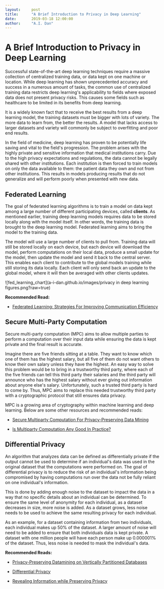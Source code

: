 ```yaml
---
layout:     post
title:      "A Brief Introduction to Privacy in Deep Learning"
date:       2019-03-18 12:00:00
author:     "A.I. Dan"
---
```


# A Brief Introduction to Privacy in Deep Learning

Successful state-of-the-art deep learning techniques require a massive collection of centralized training data, or data kept on one machine or location. While deep learning has shown unprecedented accuracy and success in a numerous amount of tasks, the common use of centralized training data restricts deep learning's applicability to fields where exposed data does not present privacy risks. This causes some fields such as healthcare to be limited in its benefits from deep learning.  

It is a widely known fact that to receive the best results from a deep learning model, the training datasets must be bigger with lots of variety. The more data to learn from, the better the results. A model that lacks access to larger datasets and variety will commonly be subject to overfitting and poor end results.      

In the field of medicine, deep learning has proven to be potentially life saving and vital to the field's progression. The problem arises with the highly private and sensitive information that medical institutions carry. Due to the high privacy expectations and regulations, the data cannot be legally shared with other institutions. Each institution is then forced to train models on only the data available to them: the patient data they own and not from other institutions. This results in models producing results that do not generalize and will perform poorly when presented with new data.

## Federated Learning

The goal of federated learning algorithms is to train a model on data kept among a large number of different participating devices, called <b>clients</b>. As mentioned earlier, training deep learning models requires data to be stored locally along with the model itself. In other words, the training data is brought to the deep learning model. Federated learning aims to bring the model to the training data.

The model will use a large number of clients to pull from. Training data will still be stored locally on each device, but each device will download the model, perform computations on their local data, produce a small update for the model, then update the model and send it back to the central server. This enables each client to contribute to the global models training while still storing its data locally. Each client will only send back an update to the global model, where it will then be averaged with other clients updates.

![fed_learning_chart](a-i-dan.github.io/images/privacy in deep learning figures.png?raw=true)

<b>Recommended Read:</b>

* [Federated Learning: Strategies For Improving Communication Efficiency](https://arxiv.org/pdf/1610.05492.pdf)


## Secure Multi-Party Computation

Secure multi-party computation (MPC) aims to allow multiple parties to perform a computation over their input data while ensuring the data is kept private and the final result is accurate.

Imagine there are five friends sitting at a table. They want to know which one of them has the highest salary, but all five of them do not want others to know their own salary unless they have the highest. An easy way to solve this problem would be to bring in a trustworthy third party, where each of the five friends can tell this third party their salaries and the third party will announce who has the highest salary without ever giving out information about anyone else's salary. Unfortunately, such a trusted third party is hard to come by. Thus, MPC aims to replace this needed trustworthy third party with a cryptographic protocol that still ensures data privacy.  

MPC is a growing area of cryptography within machine learning and deep learning. Below are some other resources and recommended reads:

* [Secure Multiparty Computation For Privacy-Preserving Data Mining](http://citeseerx.ist.psu.edu/viewdoc/download?doi=10.1.1.215.6337&rep=rep1&type=pdf)

* [Is Multiparty Computation Any Good In Practice?](http://cs.au.dk/~orlandi/icassp-draft.pdf)


## Differential Privacy

An algorithm that analyzes data can be defined as differentially private if the output cannot be used to determine if an individual's data was used in the original dataset that the computations were performed on. The goal of differential privacy is to reduce the risk of an individual's information being compromised by having computations run over the data not be fully reliant on one individual's information.

This is done by adding enough noise to the dataset to impact the data in a way that no specific details about an individual can be determined. To ensure the same level of anonymity for each individual, as a dataset decreases in size, more noise is added. As a dataset grows, less noise needs to be used to achieve the same resulting privacy for each individual.

As an example, for a dataset containing information from two individuals, each individual makes up 50% of the dataset. A larger amount of noise will need to be added to ensure that both individuals data is kept private. A dataset with one million people will have each person make up 0.000001% of the dataset. Thus, less noise is needed to mask the individual's data.

<b>Recommended Reads:</b>

* [Privacy-Preserving Datamining on Vertically Partitioned Databases](https://www.microsoft.com/en-us/research/wp-content/uploads/2016/02/crypto04-dn.pdf)

* [Differential Privacy](https://www.microsoft.com/en-us/research/wp-content/uploads/2016/02/dwork.pdf)

* [Revealing Information while Preserving Privacy](http://citeseerx.ist.psu.edu/viewdoc/download?doi=10.1.1.101.1298&rep=rep1&type=pdf)
